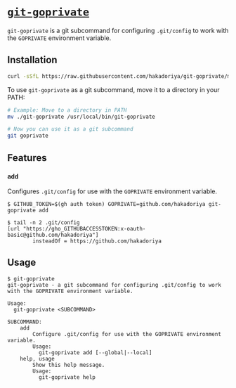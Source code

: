 # [`git-goprivate`](https://github.com/hakadoriya/git-goprivate)

`git-goprivate` is a git subcommand for configuring `.git/config` to work with the `GOPRIVATE` environment variable.

## Installation

```sh
curl -sSfL https://raw.githubusercontent.com/hakadoriya/git-goprivate/main/git-goprivate -o ./git-goprivate && chmod +x ./git-goprivate
```

To use `git-goprivate` as a git subcommand, move it to a directory in your PATH:

```sh
# Example: Move to a directory in PATH
mv ./git-goprivate /usr/local/bin/git-goprivate

# Now you can use it as a git subcommand
git goprivate
```

## Features

### `add`

Configures `.git/config` for use with the `GOPRIVATE` environment variable.

```console
$ GITHUB_TOKEN=$(gh auth token) GOPRIVATE=github.com/hakadoriya git-goprivate add

$ tail -n 2 .git/config
[url "https://gho_GITHUBACCESSTOKEN:x-oauth-basic@github.com/hakadoriya"]
        insteadOf = https://github.com/hakadoriya
```

## Usage

```console
$ git-goprivate
git-goprivate - a git subcommand for configuring .git/config to work with the GOPRIVATE environment variable.

Usage:
  git-goprivate <SUBCOMMAND>

SUBCOMMAND:
    add
        Configure .git/config for use with the GOPRIVATE environment variable.
        Usage:
          git-goprivate add [--global|--local]
    help, usage
        Show this help message.
        Usage:
          git-goprivate help
```
